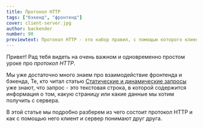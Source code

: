 ```yaml
---
title: Протокол HTTP
tags: ["бэкенд", "фронтенд"]
cover: client-server.jpg
author: backender
number: 90
previewtext: Протокол HTTP - это набор правил, с помощью которого клиент и сервер понимают друг друга. Давай разбираться подробнее!
---
```


Привет! Рад тебя видеть на очень важном и одновременно простом уроке про *протокол HTTP*.

Мы уже достаточно много знаем про взаимодействие фронтенда и бэкенда,
Те, кто читал статью <a href="https:///static-dynamic-websites/" target="_blank">Статические и динамические запросы</a> уже знают,
что запрос - это текстовая строка, в которой содержится информация о том, какую страницу или какие данные мы хотим получить с сервера.

В этой статье мы подробно разберем из чего состоит протокол HTTP и как с помощью него клиент и сервер понимают друг друга.

